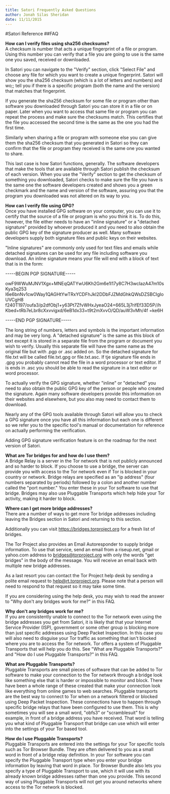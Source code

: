 ```yaml
---
title: Satori Frequently Asked Questions
author: Jonah Silas Sheridan
date: 11/11/2015
---    
```


#Satori Reference
##FAQ

**How can I verify files using sha256 checksums?**  
A checksum is number that acts a unique fingerprint of a file or program. Using this number you can verify that a file you are going to use is the same one you saved, received or downloaded. 

In Satori you can navigate to the "Verify" section, click "Select File" and choose any file for which you want to create a unique fingerprint. Satori will show you the sha256 checksum (which is a lot of letters and numbers) and wo;; tell you if there is a specific program (both the name and the version) that matches that fingerprint. 

If you generate the sha256 checksum for some file or program other than software you downloaded through Satori you can store it in a file or on paper. Later when you want to access that same file or program you can repeat the process and make sure the checksums match. This certifies that the file you accessed the second time is the same as the one you had the first time.

Similarly when sharing a file or program with someone else you can give them the sha256 checksum that you generated in Satori so they can confirm that the file or program they received is the same one you wanted to share. 

This last case is how Satori functions, generally. The software developers that make the tools that are available through Satori publish the checksum of each version. When you use the "Verify" section to get the checksum of something you downloaded, Satori checks to make sure the file you have is the same one the software developers created and shows you a green checkmark and the name and version of the software, assuring you that the program you downloaded was not altered on its way to you.

**How can I verify file using GPG?**  
Once you have installed GPG software on your computer, you can use it to certify that the source of a file or program is who you think it is. To do this, however, the file either needs to have an "inline signature" or a "detached signature" provided by whoever produced it and you need to also obtain the public GPG key of the signature producer as well. Many software developers supply both signature files and public keys on their websites.

"Inline signatures" are commonly only used for text files and emails while detached signatures can be used for any file including software you download. An inline signature means your file will end with a block of text that is in the form:

-----BEGIN PGP SIGNATURE-----

owF9WWuMJNV1Xgx+MNEqQATYwU6Kh2Gm6e1l17y8C7H3wcIazA47m10sKya3q253
l6e6bnNv1cw0Way1QAGHtYwTRxYCDFhJkI2DDbFJZMdGhkQWsDZSBCIgIoUVCgH8
f240T197/oufa3/p2dfObj1+y63Pt7ZfvWHxJyeaO24+665L3j7rifEf33D5P//h
Kbed+tRb7eLbr8cXxvvigxd/6eB1dx33+t9t2mXvvO/QD/auW3vMh/4f
=ke6H

-----END PGP SIGNATURE----- 

The long string of numbers, letters and symbols is the important information and may be very long. A "detached signature" is the same as this block of text except it is stored in a separate file from the program or document you wish to verify. Usually this separate file will have the same name as the original file but with .pgp or .asc added on. So the detached signature for file.txt will be called file.txt.gpg or file.txt.asc. If tje signature file ends in .gpg you probably cannot read the file in a word processor or text editor. If is ends in .asc you should be able to read the signature in a text editor or word processor.

To actually verify the GPG signature, whether "inline" or "detached" you need to also obtain the public GPG key of the person or people who created the signature. Again many software developers provide this information on their websites and elsewhere, but you also may need to contact them to download. 

Nearly any of the GPG tools available through Satori will allow you to check a GPG signature once you have all this information but each one is different so we refer you to the specific tool's manual or documentation for reference on actually performing the verification.

Adding GPG signature verification feature is on the roadmap for the next version of Satori.

**What are Tor bridges for and how do I use them?**  
A Bridge Relay is a server in the Tor network that is not publicly announced and so harder to block. If you choose to use a bridge, the server can provide you with access to the Tor network even if Tor is blocked in your country or network. Bridge relays are specified as an "ip address" (four numbers separated by periods) followed by a colon and another number called the "port number." You enter these in your Tor software to use that bridge. Bridges may also use Pluggable Transports which help hide your Tor activity, making it harder to block.

**Where can I get more bridge addresses?**  
There are a number of ways to get more Tor bridge addresses including leaving the Bridges section in Satori and returning to this section.

Additionally you can visit https://bridges.torproject.org for a fresh list of bridges.

The Tor Project also provides an Email Autoresponder to supply bridge information. To use that service, send an email from a riseup.net, gmail or yahoo.com address to bridges@torproject.org with only the words "get bridges" in the body of the message. You will receive an email back with multiple new bridge addresses. 

As a last resort you can contact the Tor Project help desk by sending a polite email request to help@rt.torproject.org. Please note that a person will need to respond to that request so it may take some time. 

If you are considering using the help desk, you may wish to read the answer to "Why don't any bridges work for me?" in this FAQ.

**Why don't any bridges work for me?**  
If you are consistently unable to connect to the Tor network even using the bridge addresses you get from Satori, it is likely that that your Internet Service Provider (ISP), government or some other group is blocking more than just specific addresses using Deep Packet Inspection. In this case you will also need to disguise your Tor traffic as something that isn't blocked where you are to access the Tor network. Tor offers a system of Pluggable Transports that will help you do this. See "What are Pluggable Transports?" and "How do I use Pluggable Transports?" in this FAQ.

**What are Pluggable Transports?**  
Pluggable Transports are small pieces of software that can be added to Tor software to make your connection to the Tor network through a bridge look like something else that is harder or impossible to monitor and block. There have been a whole range of these created that make your connection look like everything from online games to web searches. Pluggable transports are the best way to connect to Tor when on a network filtered or blocked using Deep Packet Inspection. These connections have to happen through specific bridge relays that have been configured to use them. This is why sometimes you will see a small word, "obfs3" or "scramblesuit" for example, in front of a bridge address you have received. That word is telling you what kind of Pluggable Transport that bridge can use which will enter into the settings of your Tor based tool.


**How do I use Pluggable Transports?**  
Pluggable Transports are entered into the settings for your Tor specific tools such as Tor Browser Bundle. They are often delivered to you as a small word in front of a bridge relay definition. In your Tor software you can specify the Pluggable Transport type when you enter your bridge information by leaving that word in place. Tor Browser Bundle also lets you specify a type of Pluggable Transport to use, which it will use with its already known bridge addresses rather than one you provide. This second way of using Pluggable Transports will not get you around networks where access to the Tor network is blocked.
 
